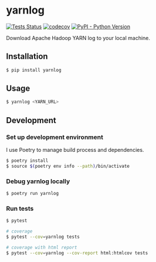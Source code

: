 # yarnlog

[![Tests Status](https://github.com/attomos/yarnlog/workflows/Tests/badge.svg?branch=main&event=push)](https://github.com/attomos/yarnlog/actions?query=workflow%3ATests+branch%3Amain+event%3Apush)
[![codecov](https://codecov.io/gh/attomos/yarnlog/branch/main/graph/badge.svg?token=FQUPRYP17V)](https://codecov.io/gh/attomos/yarnlog)
[![PyPI - Python Version](https://img.shields.io/pypi/pyversions/yarnlog)](https://pypi.org/project/yarnlog)

Download Apache Hadoop YARN log to your local machine.

## Installation

```bash
$ pip install yarnlog
```

## Usage

```bash
$ yarnlog <YARN_URL>
```

## Development

### Set up development environment

I use Poetry to manage build process and dependencies.

```bash
$ poetry install
$ source $(poetry env info --path)/bin/activate
```

### Debug yarnlog locally

```bash
$ poetry run yarnlog
```

### Run tests

```bash
$ pytest

# coverage
$ pytest --cov=yarnlog tests

# coverage with html report
$ pytest --cov=yarnlog --cov-report html:htmlcov tests
```
